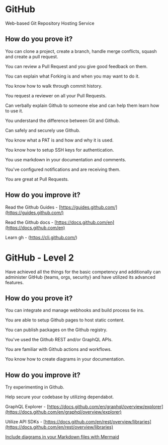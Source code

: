# GitHub

Web-based Git Repository Hosting Service

## How do you prove it?

You can clone a project, create a branch, handle merge conflicts, squash and create a pull request.

You can review a Pull Request and you give good feedback on them.

You can explain what Forking is and when you may want to do it.

You know how to walk through commit history.

You request a reviewer on all your Pull Requests.

Can verbally explain Github to someone else and can help them learn how to use it.

You understand the difference between Git and Github.

Can safely and securely use Github.

You know what a PAT is and how and why it is used.

You know how to setup SSH keys for authentication.

You use markdown in your documentation and comments.

You've configured notifications and are receiving them.

You are great at Pull Requests.

## How do you improve it?

Read the Github Guides - [https://guides.github.com/](https://guides.github.com/)

Read the Github docs - [https://docs.github.com/en](https://docs.github.com/en)

Learn gh - (https://cli.github.com/)
# GitHub - Level 2

Have achieved all the things for the basic competency and additionally can administer GitHub {teams, orgs, security} and have utilized its advanced features.

## How do you prove it?

You can integrate and manage webhooks and build process tie ins.

You are able to setup Github pages to host static content.

You can publish packages on the Github registry.

You've used the Github REST and/or GraphQL APIs.

You are familiar with Github actions and workflows.

You know how to create diagrams in your documentation.

## How do you improve it?

Try experimenting in Github.

Help secure your codebase by utilizing dependabot.

GraphQL Explorer - [https://docs.github.com/en/graphql/overview/explorer](https://docs.github.com/en/graphql/overview/explorer)

Utilize API SDKs - [https://docs.github.com/en/rest/overview/libraries](https://docs.github.com/en/rest/overview/libraries)

[Include diagrams in your Markdown files with Mermaid](https://github.blog/2022-02-14-include-diagrams-markdown-files-mermaid/)